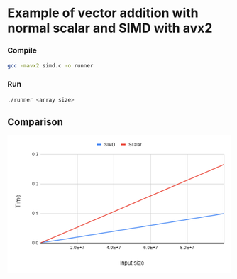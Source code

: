# Example of vector addition with normal scalar and SIMD with avx2

### Compile 

```bash 
gcc -mavx2 simd.c -o runner
```

### Run

```bash
./runner <array size>
```

## Comparison

![alt text](./time_comparrison.png "SIMD vs. Scalar")


